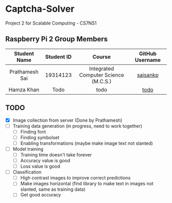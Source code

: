 # Captcha-Solver
Project 2 for Scalable Computing - CS7NS1

## Raspberry Pi 2 Group Members

|    Student Name    | Student ID |                Course                |      GitHub Username       |
|:------------------:|:----------:|:------------------------------------:|:--------------------------:|
|   Prathamesh Sai   |  19314123  | Integrated Computer Science (M.C.S.) |    [saisankp][saisankp]    |
|     Hamza Khan     |  Todo      |             todo                     |       [todo][todo]         |

## TODO
- [x] Image collection from server (Done by Prathamesh)
- [ ] Training data generation (in progress, need to work together)
  - [ ] Finding font
  - [ ] Finding symbolset
  - [ ] Enabling transformations (maybe make image text not slanted)
- [ ] Model training
  - [ ] Training time doesn't take forever
  - [ ] Accuracy value is good
  - [ ] Loss value is good
- [ ] Classification
  - [ ] High contrast images to improve correct predictions
  - [ ] Make images horizontal (find library to make text in images not slanted, same as training data)
  - [ ] Get good accuracy

[saisankp]: https://github.com/saisankp
[todo]: https://github.com/todo
 